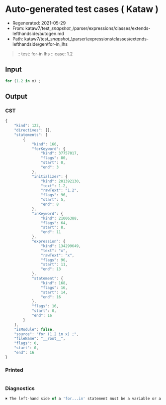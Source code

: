 # Auto-generated test cases ( Kataw )
- Regenerated: 2021-05-29
- From: kataw7/test\__snapshot__/parser/expressions/classes/extends-lefthandside/autogen.md
- Path: kataw7/test\__snapshot__\parser\expressions\classes\extends-lefthandside\gen\for-in_lhs
> :: test: for-in lhs
> :: case: 1.2
## Input

`````js
for (1.2 in x) ;
`````
## Output

### CST

```javascript
{
    "kind": 122,
    "directives": [],
    "statements": [
        {
            "kind": 166,
            "forKeyword": {
                "kind": 37757017,
                "flags": 80,
                "start": 0,
                "end": 3
            },
            "initializer": {
                "kind": 201392130,
                "text": 1.2,
                "rawText": "1.2",
                "flags": 96,
                "start": 5,
                "end": 8
            },
            "inKeyword": {
                "kind": 21006388,
                "flags": 64,
                "start": 8,
                "end": 11
            },
            "expression": {
                "kind": 134299649,
                "text": "x",
                "rawText": "x",
                "flags": 96,
                "start": 11,
                "end": 13
            },
            "statement": {
                "kind": 168,
                "flags": 16,
                "start": 14,
                "end": 16
            },
            "flags": 16,
            "start": 0,
            "end": 16
        }
    ],
    "isModule": false,
    "source": "for (1.2 in x) ;",
    "fileName": "__root__",
    "flags": 0,
    "start": 0,
    "end": 16
}
```

### Printed

```javascript

```

### Diagnostics

```javascript
✖ The left-hand side of a 'for...in' statement must be a variable or a property access. - start: 11, end: 13

```

